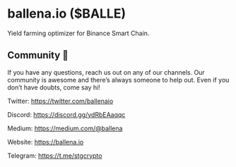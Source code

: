 # ballena.io ($BALLE)

Yield farming optimizer for Binance Smart Chain.


## Community 🐋

If you have any questions, reach us out on any of our channels. Our community is awesome and there’s always someone to help out. Even if you don’t have doubts, come say hi!

Twitter: https://twitter.com/ballenaio

Discord: https://discord.gg/ydRbEAaqqc

Medium: https://medium.com/@ballena

Website: https://ballena.io

Telegram: https://t.me/stgcrypto
